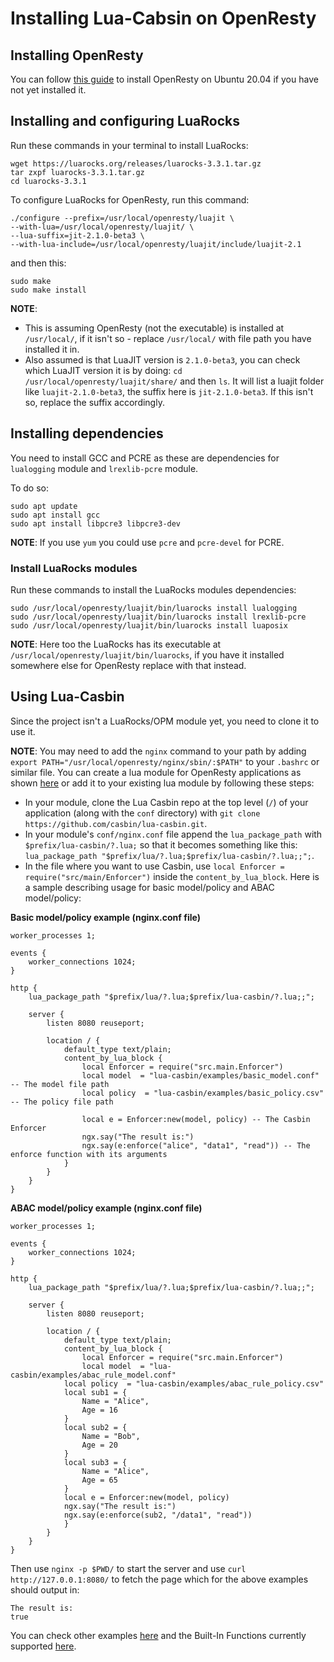 # Installing Lua-Cabsin on OpenResty

## Installing OpenResty
You can follow [this guide](https://blog.openresty.com/en/ubuntu20-or-install/) to install OpenResty on Ubuntu 20.04 if you have not yet installed it.

## Installing and configuring LuaRocks
Run these commands in your terminal to install LuaRocks:
```
wget https://luarocks.org/releases/luarocks-3.3.1.tar.gz
tar zxpf luarocks-3.3.1.tar.gz
cd luarocks-3.3.1
```

To configure LuaRocks for OpenResty, run this command:
```
./configure --prefix=/usr/local/openresty/luajit \
--with-lua=/usr/local/openresty/luajit/ \
--lua-suffix=jit-2.1.0-beta3 \
--with-lua-include=/usr/local/openresty/luajit/include/luajit-2.1
```
and then this:
```
sudo make
sudo make install
```

**NOTE**: 
- This is assuming OpenResty (not the executable) is installed at `/usr/local/`, if it isn't so - replace `/usr/local/` with file path you have installed it in.
- Also assumed is that LuaJIT version is `2.1.0-beta3`, you can check which LuaJIT version it is by doing: `cd /usr/local/openresty/luajit/share/` and then `ls`. It will list a luajit folder like `luajit-2.1.0-beta3`, the suffix here is `jit-2.1.0-beta3`. If this isn't so, replace the suffix accordingly.

## Installing dependencies

You need to install GCC and PCRE as these are dependencies for `lualogging` module and `lrexlib-pcre` module.

To do so:
```
sudo apt update
sudo apt install gcc
sudo apt install libpcre3 libpcre3-dev
```

**NOTE**: If you use `yum` you could use `pcre` and `pcre-devel` for PCRE.

### Install LuaRocks modules

Run these commands to install the LuaRocks modules dependencies:
```
sudo /usr/local/openresty/luajit/bin/luarocks install lualogging
sudo /usr/local/openresty/luajit/bin/luarocks install lrexlib-pcre
sudo /usr/local/openresty/luajit/bin/luarocks install luaposix
```

**NOTE**: Here too the LuaRocks has its executable at `/usr/local/openresty/luajit/bin/luarocks`, if you have it installed somewhere else for OpenResty replace with that instead.

## Using Lua-Casbin

Since the project isn't a LuaRocks/OPM module yet, you need to clone it to use it.

**NOTE**: You may need to add the `nginx` command to your path by adding `export PATH="/usr/local/openresty/nginx/sbin/:$PATH"` to your `.bashrc` or similar file.
You can create a lua module for OpenResty applications as shown [here](https://blog.openresty.com/en/or-lua-module/) or add it to your existing lua module by following these steps:

- In your module, clone the Lua Casbin repo at the top level (`/`) of your application (along with the `conf` directory) with `git clone https://github.com/casbin/lua-casbin.git`.
- In your module's `conf/nginx.conf` file append the `lua_package_path` with `$prefix/lua-casbin/?.lua;` so that it becomes something like this: `lua_package_path "$prefix/lua/?.lua;$prefix/lua-casbin/?.lua;;";`.
- In the file where you want to use Casbin, use `local Enforcer = require("src/main/Enforcer")` inside the `content_by_lua_block`. Here is a sample describing usage for basic model/policy and ABAC model/policy:

**Basic model/policy example (nginx.conf file)**
```
worker_processes 1;

events {
    worker_connections 1024;
}

http {
    lua_package_path "$prefix/lua/?.lua;$prefix/lua-casbin/?.lua;;";

    server {
        listen 8080 reuseport;

        location / {
            default_type text/plain;
            content_by_lua_block {
                local Enforcer = require("src.main.Enforcer")
                local model  = "lua-casbin/examples/basic_model.conf" -- The model file path
                local policy  = "lua-casbin/examples/basic_policy.csv" -- The policy file path
                
                local e = Enforcer:new(model, policy) -- The Casbin Enforcer
                ngx.say("The result is:")
                ngx.say(e:enforce("alice", "data1", "read")) -- The enforce function with its arguments
            }
        }
    }
}
```
**ABAC model/policy example (nginx.conf file)**
```
worker_processes 1;

events {
    worker_connections 1024;
}

http {
    lua_package_path "$prefix/lua/?.lua;$prefix/lua-casbin/?.lua;;";

    server {
        listen 8080 reuseport;

        location / {
            default_type text/plain;
            content_by_lua_block {
                local Enforcer = require("src.main.Enforcer")
                local model  = "lua-casbin/examples/abac_rule_model.conf"
    		local policy  = "lua-casbin/examples/abac_rule_policy.csv"
    		local sub1 = {
        		Name = "Alice",
        		Age = 16
    		}
    		local sub2 = {
        		Name = "Bob",
        		Age = 20
    		}
    		local sub3 = {
        		Name = "Alice",
        		Age = 65
    		}
    		local e = Enforcer:new(model, policy)
    		ngx.say("The result is:")
    		ngx.say(e:enforce(sub2, "/data1", "read"))
            }
        }
    }
}
```

Then use `nginx -p $PWD/` to start the server and use `curl http://127.0.0.1:8080/` to fetch the page which for the above examples should output in:
```
The result is:
true
```

You can check other examples [here](https://github.com/casbin/lua-casbin/blob/master/tests/main/enforcer_spec.lua) and the Built-In Functions currently supported [here](https://github.com/casbin/lua-casbin/blob/master/src/model/FunctionMap.lua).
